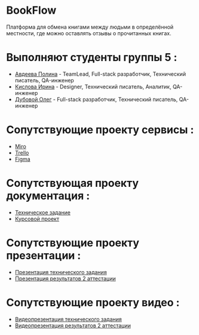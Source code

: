 # BookFlow
Платформа для обмена книгами между людьми в определённой местности, где можно оставлять отзывы о прочитанных книгах.

# Выполняют студенты группы 5 :
+ [Авдеева Полина](https://github.com/polinaavdeeva) - TeamLead, Full-stack разработчик, Технический писатель, QA-инженер
+ [Кислова Ирина](https://github.com/KIrina11) - Designer, Технический писатель, Аналитик, QA-инженер
+ [Дубовой Олег](https://github.com/FarJoke) - Full-stack разработчик, Технический писатель, QA-инженер

# Сопутствующие проекту сервисы :
+ [Miro](https://miro.com/app/board/uXjVNrvB9dk=/)
+ [Trello](https://trello.com/b/niunUrMb/платформа-bookflow)
+ [Figma](https://www.figma.com/file/lL9ivb5eHuyEATzUmfhIq7/BookFlow-проект-по-тп-3-курс?type=design&node-id=0-1&mode=design&t=YmMLKGUrcH7EZul5-0)

# Сопутствующая проекту документация :
+ [Техническое задание](https://github.com/polinaavdeeva/BookFlow/tree/main/technical%20specification)
+ [Курсовой проект](https://github.com/BookFlow-Platform/documentation/tree/main/course%20work)

# Сопутствующие проекту презентации : 
+ [Презентация технического задания](https://github.com/polinaavdeeva/BookFlow/tree/main/presentation)
+ [Презентация результатов 2 аттестации](https://github.com/BookFlow-Platform/documentation/blob/main/presentation/BookFlow_2att.pdf)

# Сопутствующие проекту видео : 
+ [Видеопрезентация технического задания](https://drive.google.com/file/d/1miN0zJez6H7aNAAvwXnOfP5e7loeZ5HZ/view)
+ [Видеопрезентация результатов 2 аттестации](https://youtu.be/oolA-oFSvOI)


